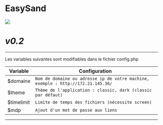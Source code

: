 # EasySand
![](https://cdn.discordapp.com/attachments/774340712585625603/779824921895370770/es-banner.jpg)
# *v0.2*

--------
Les variables suivantes sont modifiables dans le fichier config.php

Variable | Configuration
----- | -----
$domaine | `Nom de domaine ou adresse ip de votre machine, exemple : http://172.21.145.36/`
$theme | `Thème de l'application : classic, dark (classic par défaut)`
$timelimit | `Limite de temps des fichiers (nécessite screen)`
$mdp | `Ajout d'un mot de passe aux liens`
--------

